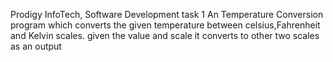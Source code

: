 Prodigy InfoTech, Software Development task 1 
An Temperature Conversion program which converts the given temperature between celsius,Fahrenheit and Kelvin scales.
given the value and scale it converts to other two scales as an output
